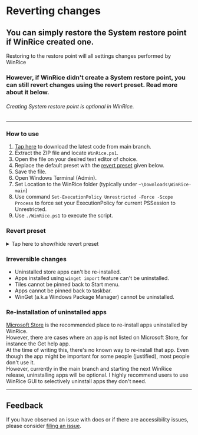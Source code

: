# Reverting changes

## You can simply restore the System restore point if WinRice created one.
Restoring to the restore point will all settings changes performed by WinRice
### However, if WinRice didn't create a System restore point, you can still revert changes using the revert preset. Read more about it below.
###### Creating System restore point is optional in WinRice.
***

### How to use
1. [Tap here](https://github.com/pratyakshm/WinRice/archive/refs/heads/main.zip) to download the latest code from main branch. 
2. Extract the ZIP file and locate `WinRice.ps1`.
3. Open the file on your desired text editor of choice.
4. Replace the default preset with the [revert preset](https://github.com/pratyakshm/WinRice/blob/main/doc/Reverting-changes.md#revert-preset) given below.
5. Save the file.
6. Open Windows Terminal (Admin).
7. Set Location to the WinRice folder (typically under `~\Downloads\WinRice-main`)
8. Use command ``Set-ExecutionPolicy Unrestricted -Force -Scope Process`` to force set your ExecutionPolicy for current PSSession to Unrestricted.
9. Use ``./WinRice.ps1`` to execute the script.

### Revert preset
<details><summary>Tap here to show/hide revert preset</summary>

```
# Revert preset
$tasks = @(

### Maintenance Tasks ###
	"WinRice",
	"OSBuildInfo",
	"CreateSystemRestore",
	"Activity",

### Apps & Features ###
	"AppsFeatures",
	# "InstallVCLibs",
	"UninstallVCLibs",
	# "InstallWinGet",
	# "EnableExperimentsWinGet",
	# "DisableExperimentsWinGet",
	# "MicrosoftStore",
	# "InstallNanaZip", 
	"UninstallNanaZip",
	# "WinGetImport",
	# "Winstall", 
	"Winuninstall",
	# "InstallHEVC", 
	"UninstallHEVC",
	# "Widgets",
	# "InstallFonts",
	"UninstallFonts",
	# "EnableWSL", "Activity", 
	"DisableWSL",
	# "EnabledotNET3.5", "Activity", 
	"DisabledotNET3.5",
	# "EnableSandbox",
	"DisableSandbox",
	# "UninstallApps", "Activity", 
	# "WebApps",
	# "UninstallConnect",
	# "UnpinStartTiles", "Activity", 
	# "UnpinAppsFromTaskbar", 
	# "UninstallOneDrive", "Activity",
	"InstallOneDrive",
	# "UninstallFeatures", "Activity", 
	"InstallFeatures", "Activity", 
	# "SetPhotoViewerAssociation",
	# "UnsetPhotoViewerAssociation",
	"ChangesDone",

### Privacy & Security ###
	"PrivacySecurity",
	# "DisableActivityHistory",	
	"EnableActivityHistory",
	# "DisableAdvertisingID",			
	"EnableAdvertisingID",
	# "DisableBackgroundApps",        
	"EnableBackgroundApps",
	# "DisableErrorReporting",
	"EnableErrorReporting",
	# "DisableFeedback",		       
	"EnableFeedback",
	# "DisableInkHarvesting",			
	"EnableInkHarvesting",
	# "DisableLangAccess",  		    
	"EnableLangAccess",
	# "DisableLocationTracking",      
	"EnableLocationTracking",
	# "DisableMapUpdates",			
	"EnableMapsUpdates",
	# "DisableSpeechRecognition",		
	"EnableSpeechRecognition",
	# "DisableSilentInstallApps",
	"EnableSilentInstallApps",
	# "HideSuggestedContentInSettings",
	"ShowSuggestedContentInSettings",
	# "HideSuggestedContentInStart",
	"ShowSuggestedContentInStart",
	# "DisableTailoredExperiences",	
	"EnableTailoredExperiences",
	# "DisableTelemetry",				
	"EnableTelemetry",
	# "EnableClipboard",				
	"DisableClipboard",
	# "AutoLoginPostUpdate", 		    
	"StayOnLockscreenPostUpdate",
	"ChangesDone",

### Tasks & Services ###
	"TasksServices",
	# "DisableStorageSense",		   
	"EnableStorageSense",
	# "DisableReservedStorage",	   
	"EnableReservedStorage",
	# "DisableAutoplay",             
	"EnableAutoplay",
	# "DisableAutorun",              
	"EnableAutorun",
	# "DisableHibernation",
	"EnableHibernation",
	# "SetBIOSTimeUTC",              
	"SetBIOSTimeLocal",
	# "EnableNumLock",			   
	"DisableNumLock",
	# "DisableServices",			   
	"EnableServices",
	# "DisableTasks",				   
	"EnableTasks",
	# "SetupWindowsUpdate",		   
	"ResetWindowsUpdate",
	# "EnablePowerdownAfterShutdown",
	"DisablePowerdownAfterShutdown",
	"ChangesDone",

### Windows Explorer ###
	"PrintExplorerChanges",
	# "EnablePrtScrToSnip",		   
	"DisablePrtScrSnip",
	# "ShowExtensions",
	"HideExtensions",
	# "HideRecentFilesInQuickAccess",
	"ShowRecentFilesInQuickAccess",
	# "EnableExtensions",
	"DisableExtensions",
	# "DisableStickyKeys",           
	"EnableStickyKeys",
	# "SetExplorerThisPC",           
	"SetExplorerQuickAccess",
    # "Hide3DObjects",      		   
	"Restore3DObjects",
	# "HideSearchBar",			   
	"RestoreSearchBar"
	# "HideTaskView",                
	"RestoreTaskView",
	# "HideCortana",			       
	"RestoreCortana",
	# "HideMeetNow",				   
	"RestoreMeetNow",
	# "DisableTaskbarFeed",		   
	"EnableTaskbarFeed",  (News and Interests)
	# "DisableWidgetsItem",
	"EnableWidgetsItem",
	# "DisableChatItem",
	"EnableChatItem",
	"ChangesDone",

###  Tasks after successful run ###
	"Activity",
	"Success"
)
```
</details>


### Irreversible changes
- Uninstalled store apps can't be re-installed.
- Apps installed using ``winget import`` feature can't be uninstalled.
- Tiles cannot be pinned back to Start menu.
- Apps cannot be pinned back to taskbar.
- WinGet (a.k.a Windows Package Manager) cannot be uninstalled.

### Re-installation of uninstalled apps
[Microsoft Store](ms-windows-store:) is the recommended place to re-install apps uninstalled by WinRice.  
However, there are cases where an app is not listed on Microsoft Store, for instance the Get help app.  
At the time of writing this, there's no known way to re-install that app. Even though the app might be important for some people (justified), most people don't use it.  
However, currently in the main branch and starting the next WinRice release, uninstalling apps will be optional.
I highly recommend users to use WinRice GUI to selectively uninstall apps they don't need.

***

## Feedback
If you have observed an issue with docs or if there are accessibility issues, please consider [filing an issue](https://github.com/pratyakshm/WinRice/issues/new?assignees=pratyakshm&labels=Issue-Docs&template=doc_issue.yaml&title=Docs+issue%3A+).